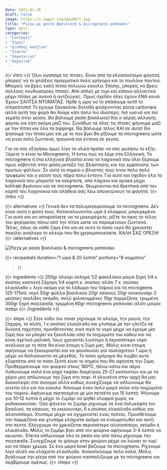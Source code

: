 ```yaml
---
date: 2021-01-26
draft: false
image: https://i.imgur.com/qwvH0rY.jpg
title: "Pizza με pesto βασιλικού & microgreens ραπανάκι"
type: post
categories:
- "Συνταγές"
- "Ζύμες"
- "Διεθνής κουζίνα"
- "Ιταλία"
- "Vegetarian"
- "Λαχανικά"
---
```


{{< intro >}}
Όλοι αγαπάμε τις πίτσες. Είναι από τα κλασσικότερα φαγητά, μπορείς να το φτιάξεις πραγματικά πολύ γρήγορα και το πουλάνε παντού. Μπορείς να βρεις καλή πίτσα πολυυυυ εύκολα. Επίσης, μπορείς να βρεις πολλούς συνδυασμούς πίτσας. Από απλές με τυρί και κάποιο αλλαντικό μέχρι πίτσες με ανανά ή αντζούγιες. Όμως σχεδόν όλες έχουν ΕΝΑ κοινό. Έχουν ΣΑΛΤΣΑ ΝΤΟΜΑΤΑΣ. Ήρθε η ώρα να το σπάσουμε αυτό το στερεότυπο! Το έχουμε ξανακάνει δηλαδή φτιάχνοντας pizza carbonara αλλά αυτή την φορά θα δούμε κάτι πολύ πιο ιδιαίτερο, πιό υγεινό και πιό γεμάτο στην γεύση. Θα βάλουμε pesto βασιλικού! Και ο αέρας αλλαγής φέρνει και κάτι ακόμα μαζί του. Συνήθως σε όλες τις πίτσες ψήνουμε μαζί με την πίτσα και όλα τα toppings. Θα βάλουμε τέλος ΚΑΙ σε αυτό! Θα ψήσουμε την πίτσα μας και με το που βγει θα ρίξουμε τα microgreens ώστε να ειναι πολύ ζωντανά, τραγανά και έντονα σε γεύση.

Για να σας εξηγήσω όμως λίγο τα υλικά πρέπει να σας ρωτήσω το εξής: Ξέρετε τι είναι τα Microgreens; Ή έστω πως τα λέμε στα Ελληνικά; Τα microgreens ή στα ελληνικά βλαστοί είναι τα λαχανικά που όλοι ξέρουμε όμως κόβονται στην φάση μεταξύ της βλάστησης και της εμφάνισης των πρώτων φύλλων. Σε αυτό το σημείο ο βλαστός τους είναι πολύ πολύ τρυφερός και η γεύση τους πάρα πολύ έντονη. Για αυτό και σχεδόν όλα τα λαχανικά που μπορείτε να σκεφτείτε, από λάχανο και αρακά μέχρι kohlrabi βγαίνουν και σε microgreens. Θεωρούνται πιό θρεπτικά από τον καρπό του λαχανικού και αλήθεια σας λέω απογειώνουν τα φαγητά.
{{< /intro >}}

{{< alternatives >}} Γενικά δεν τα πολυμαγειρεύουμε τα microgreens. Δεν είναι αυτή η φάση τους. Καταναλώνονται ωμά ή ελαφρώς μαγειρεμένα. Για αυτό και αν αποφασίσετε να τα μαγειρέψετε, ρίξτε τα προς το τέλος του ψησίματος πάνω από την πίτσα ώστε να παραμείνουν ζωντανά. Τέλος, όπως σε κάθε ζύμη έτσι και σε αυτή το πόσο νερό θα χρειαστεί ποικίλει ανάλογα το αλεύρι που θα χρησιμοποιείσετε. ΚΑΛΗ ΣΑΣ ΟΡΕΞΗ!
{{< /alternatives >}}

![Pizza με pesto βασιλικού & microgreens ραπανάκι](https://i.imgur.com/5epXWOm.jpg "Pizza με pesto βασιλικού & microgreens ραπανάκι")

{{< recipestats 
    duration="1 ώρα & 20 λεπτά"
    portions="8 κομμάτια"
>}}

{{< ingredients >}} 
250gr αλεύρι σκληρό
1/2 φακελάκια μαγιά ξηρή
1/4 κ. σούπας καστανή ζάχαρη
1/4 κοφτή κ. σούπας αλάτι
7 κ. σούπας ελαιόλαδο + λίγο ακόμα για το λάδωμα του ταψιού και τα microgeens
125-175mL νερό
50gr φύλλα βασιλικού
20gr κάσιους
20gr κουκουνάρι
2 μεσαίες σκελίδες σκόρδο, πολύ ψιλοκομμένες
10gr παρμεζάνα, τριμμένη
300gr ξηρή mozzarella, τριμμένη
60gr microgreens ραπανάκι
αλάτι
μαύρο πιπέρι
{{< /ingredients >}}

{{< steps >}}
Στον κάδο του mixer ρίχνουμε το αλεύρι, την μαγιά, την ζάχαρη, το αλάτι, 1 κ.σούπας ελαιόλαδο και χτυπάμε με τον γάντζο σε δυνατή ταχύτητα, προσθέτοντας σιγά σιγά το νερό μέχρι να έχουμε μία ζύμη που να μπορεί να ξεκολλάει από τα τοιχώματα του κάδου και να είναι σχετικά μαλακή. Ίσως χρειαστεί λιγότερο ή περισσότερο νερό ανάλογα με το πότε θα είναι έτοιμη η ζύμη μας.
Μόλις είναι έτοιμη αφήνουμε να ξεκουραστεί και να φουσκώσει για τουλάχιστον 1 ώρα ή μέχρι να διπλασιαστεί σε μέγεθος. Το πόσο γρήγορα θα συμβεί αυτό εξαρτάται από το πόσο ζεστό είναι το σημείο που θα αφήσετε την ζύμη.
Προθερμαίνουμε τον φούρνο στους 180ºC, πάνω-κάτω και αέρα.
Λαδώνουμε καλά ένα ρηχό ταψάκι διαμέτρου 25-27 εκατοστών και με τα χέρια μας απλώνουμε την ζύμη στο ταψί. Η γλουτένη στην αρχή θα μας δυσκολέψει στο άνοιγμα αλλά καθώς συνεχίζουμε να απλώνουμε θα γίνεται όλο και πιο εύκολο. Κάνουμε έναν πολύ μικρό γείσο στα τοιχώματα του ταψιού.
Αφήνουμε σκεπασμένο με μία πετσέτα για 15 λεπτά.
Ψήνουμε για 10–12 λεπτά ή μέχρι το ζυμάρι να ψηθεί ελαφρά χωρίς να ροδοκοκκινίσει.
Όσο ψήνεται το ζυμάρι ρίχνουμε σε ένα πολυκόφτη τον βασιλικό, τα κάσιους, το κουκουνάρι, 6 κ.σούπας ελαιόλαδο καθώς και αλατοπίπερο. Χτυπάμε μέχρι να σχηματιστεί ένας πολτός. 
Προσθέτουμε την παρμεζάνα και χτυπάμε ελάχιστα ακόμα να ενσωματωθεί και αυτή στο πέστο. Ελέγχουμε αν χρειάζεται περισσότερο αλατοπίπερο, σκόρδο ή ελαιόλαδο.
Μόλις το ζυμάρι βγει από τον φούρνο αφήνουμε 3-4 λεπτά να κρυώσει. Έπειτα απλώνουμε όλο το pesto και από πάνω ρίχνουμε την mozzarella.
Συνεχίζουμε το ψήσιμο στον φούρνο μέχρι να λιώσει το τυρί και να πάρει χρώμα.
Σε ένα μικρό bowl βάζουμε τα microgreens. Ρίχνουμε λίγο αλάτι και ελάχιστο ελαιόλαδο. Ανακατεύουμε πολύ καλά.
Μόλις βγάλουμε την pizza από τον φούρνο πασπαλίζουμε με τα microgreens και σερβίρουμε αμέσως.
{{< /steps >}}